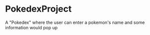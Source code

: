 # PokedexProject
A "Pokedex" where the user can enter a pokemon's name and some information would pop up
